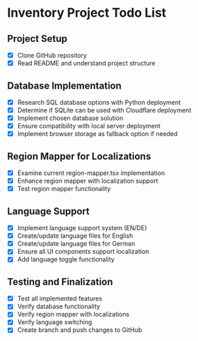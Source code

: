 # Inventory Project Todo List

## Project Setup
- [x] Clone GitHub repository
- [x] Read README and understand project structure

## Database Implementation
- [x] Research SQL database options with Python deployment
- [x] Determine if SQLite can be used with Cloudflare deployment
- [x] Implement chosen database solution
- [x] Ensure compatibility with local server deployment
- [x] Implement browser storage as fallback option if needed

## Region Mapper for Localizations
- [x] Examine current region-mapper.tsx implementation
- [x] Enhance region mapper with localization support
- [x] Test region mapper functionality

## Language Support
- [x] Implement language support system (EN/DE)
- [x] Create/update language files for English
- [x] Create/update language files for German
- [x] Ensure all UI components support localization
- [x] Add language toggle functionality

## Testing and Finalization
- [x] Test all implemented features
- [x] Verify database functionality
- [x] Verify region mapper with localizations
- [x] Verify language switching
- [x] Create branch and push changes to GitHub
